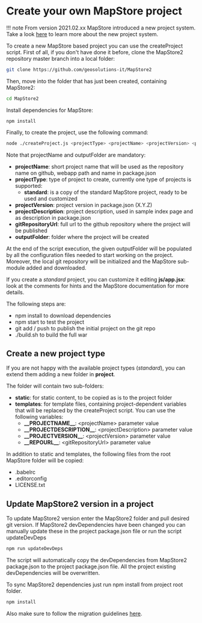 # Create your own MapStore project


!!! note
    From version 2021.02.xx MapStore introduced a new project system. Take a look [here](https://github.com/geosolutions-it/MapStore2/issues/6314) to learn more about the new project system.


To create a new MapStore based project you can use the createProject script.
First of all, if you don't have done it before, clone the MapStore2 repository master branch into a local folder:

```sh
git clone https://github.com/geosolutions-it/MapStore2
```

Then, move into the folder that has just been created, containing MapStore2:

```sh
cd MapStore2
```

Install dependencies for MapStore:

```
npm install
```

Finally, to create the project, use the following command:

```sh
node ./createProject.js <projectType> <projectName> <projectVersion> <projectDescription> <gitRepositoryUrl> <outputFolder>
```

Note that projectName and outputFolder are mandatory:

* **projectName**: short project name that will be used as the repository name on github, webapp path and name in package.json
* **projectType**: type of project to create, currently one type of projects is supported:
  * **standard**: is a copy of the standard MapStore project, ready to be used and customized
* **projectVersion**: project version in package.json (X.Y.Z)
* **projectDescription**: project description, used in sample index page and as description in package.json
* **gitRepositoryUrl**: full url to the github repository where the project will be published
* **outputFolder**: folder where the project will be created

At the end of the script execution, the given outputFolder will be populated by all the configuration files needed to start working on the project. Moreover, the local git repository will be initialized and the MapStore sub-module added and downloaded.

If you create a *standard* project, you can customize it editing **js/app.jsx**: look at the comments for hints and the MapStore documentation for more details.

The following steps are:

* npm install to download dependencies
* npm start to test the project
* git add / push to publish the initial project on the git repo
* ./build.sh to build the full war

## Create a new project type

If you are not happy with the available project types (*standard*), you can extend them adding a new folder in **project**.

The folder will contain two sub-folders:

* **static**: for static content, to be copied as is to the project folder
* **templates**: for template files, containing project-dependent variables that will be replaced by the createProject script. You can use the following variables:
  * **\_\_PROJECTNAME\_\_**: \<projectName\> parameter value
  * **\_\_PROJECTDESCRIPTION\_\_**: \<projectDescription\> parameter value
  * **\_\_PROJECTVERSION\_\_**: \<projectVersion\> parameter value
  * **\_\_REPOURL\_\_**: \<gitRepositoryUrl\> parameter value

In addition to static and templates, the following files from the root MapStore folder will be copied:

* .babelrc
* .editorconfig
* LICENSE.txt

## Update MapStore2 version in a project

To update MapStore2 version enter the MapStore2 folder and pull desired git version.
If MapStore2 devDependencies have been changed you can manually update these in the project package.json file or run the script updateDevDeps
```sh
npm run updateDevDeps
```
The script will automatically copy the devDependencies from MapStore2 package.json to the project package.json file. All the project existing devDependencies will be overwritten.

To sync MapStore2 dependencies just run npm install from project root folder.

```sh
npm install
```

Also make sure to follow the migration guidelines [here](../mapstore-migration-guide).
